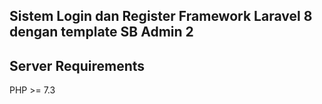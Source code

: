 ## Sistem Login dan Register Framework Laravel 8 dengan template SB Admin 2


## Server Requirements
PHP >= 7.3

